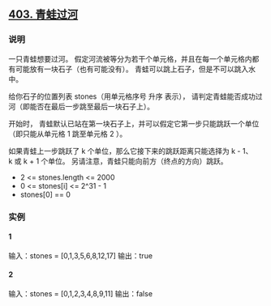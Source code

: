 ## [403. 青蛙过河](https://leetcode-cn.com/problems/frog-jump/)

### 说明
一只青蛙想要过河。 假定河流被等分为若干个单元格，并且在每一个单元格内都有可能放有一块石子（也有可能没有）。
青蛙可以跳上石子，但是不可以跳入水中。

给你石子的位置列表 stones（用单元格序号 升序 表示）， 请判定青蛙能否成功过河（即能否在最后一步跳至最后一块石子上）。

开始时， 青蛙默认已站在第一块石子上，并可以假定它第一步只能跳跃一个单位（即只能从单元格 1 跳至单元格 2 ）。

如果青蛙上一步跳跃了 k 个单位，那么它接下来的跳跃距离只能选择为 k - 1、k 或 k + 1 个单位。 另请注意，青蛙只能向前方（终点的方向）跳跃。

* 2 <= stones.length <= 2000
* 0 <= stones[i] <= 2^31 - 1
* stones[0] == 0

### 实例
#### 1
输入：stones = [0,1,3,5,6,8,12,17]
输出：true

#### 2
输入：stones = [0,1,2,3,4,8,9,11]
输出：false